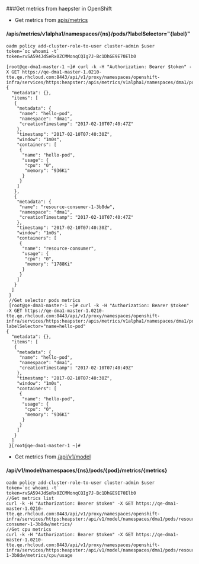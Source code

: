 ###Get metrics from haepster in OpenShift
* Get metrics from [apis/metrics](https://github.com/kubernetes/heapster/blob/master/metrics/apis/metrics/handlers.go#L54-L92)

#### /apis/metrics/v1alpha1/namespaces/{ns}/pods/?labelSelector="{label}"
```
oadm policy add-cluster-role-to-user cluster-admin $user
token=`oc whoami -t`
token=rvSA594JdSeRx0ZCMMonqCQIg7J-Bc1DhGE9E70Elb0

[root@qe-dma1-master-1 ~]# curl -k -H "Authorization: Bearer $token" -X GET https://qe-dma1-master-1.0210-tte.qe.rhcloud.com:8443/api/v1/proxy/namespaces/openshift-infra/services/https:heapster:/apis/metrics/v1alpha1/namespaces/dma1/pods/
{
  "metadata": {},
  "items": [
   {
    "metadata": {
     "name": "hello-pod",
     "namespace": "dma1",
     "creationTimestamp": "2017-02-10T07:40:47Z"
    },
    "timestamp": "2017-02-10T07:40:30Z",
    "window": "1m0s",
    "containers": [
     {
      "name": "hello-pod",
      "usage": {
       "cpu": "0",
       "memory": "936Ki"
      }
     }
    ]
   },
   {
    "metadata": {
     "name": "resource-consumer-1-3b8dw",
     "namespace": "dma1",
     "creationTimestamp": "2017-02-10T07:40:47Z"
    },
    "timestamp": "2017-02-10T07:40:30Z",
    "window": "1m0s",
    "containers": [
     {
      "name": "resource-consumer",
      "usage": {
       "cpu": "0",
       "memory": "1788Ki"
      }
     }
    ]
   }
  ]
 }
 //Get selector pods metrics
 [root@qe-dma1-master-1 ~]# curl -k -H "Authorization: Bearer $token" -X GET https://qe-dma1-master-1.0210-tte.qe.rhcloud.com:8443/api/v1/proxy/namespaces/openshift-infra/services/https:heapster:/apis/metrics/v1alpha1/namespaces/dma1/po/?labelSelector="name=hello-pod"
{
  "metadata": {},
  "items": [
   {
    "metadata": {
     "name": "hello-pod",
     "namespace": "dma1",
     "creationTimestamp": "2017-02-10T07:40:49Z"
    },
    "timestamp": "2017-02-10T07:40:30Z",
    "window": "1m0s",
    "containers": [
     {
      "name": "hello-pod",
      "usage": {
       "cpu": "0",
       "memory": "936Ki"
      }
     }
    ]
   }
  ]
 }[root@qe-dma1-master-1 ~]# 

```

* Get metrics from [/api/v1/model](https://github.com/kubernetes/heapster/blob/master/docs/model.md#api-documentation)

#### /api/v1/model/namespaces/{ns}/pods/{pod}/metrics/{metrics}
```
oadm policy add-cluster-role-to-user cluster-admin $user
token=`oc whoami -t`
token=rvSA594JdSeRx0ZCMMonqCQIg7J-Bc1DhGE9E70Elb0
//Get metrics list
curl -k -H "Authorization: Bearer $token" -X GET https://qe-dma1-master-1.0210-tte.qe.rhcloud.com:8443/api/v1/proxy/namespaces/openshift-infra/services/https:heapster:/api/v1/model/namespaces/dma1/pods/resource-consumer-1-3b8dw/metrics/
//Get cpu metrics
curl -k -H "Authorization: Bearer $token" -X GET https://qe-dma1-master-1.0210-tte.qe.rhcloud.com:8443/api/v1/proxy/namespaces/openshift-infra/services/https:heapster:/api/v1/model/namespaces/dma1/pods/resouronsumer-1-3b8dw/metrics/cpu/usage
```
